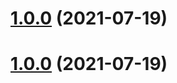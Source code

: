 # [1.0.0](https://github.com/blue-sky-12138/Git-CZ-InstallAndUse/compare/v1.0.1...v1.0.0) (2021-07-19)



# [1.0.0](https://github.com/blue-sky-12138/Git-CZ-InstallAndUse/compare/v1.0.1...v1.0.0) (2021-07-19)



